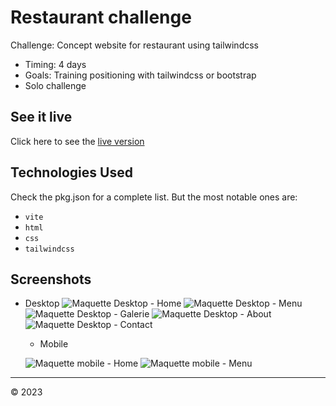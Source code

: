 # Restaurant challenge

Challenge: Concept website for restaurant using tailwindcss

- Timing: 4 days
- Goals: Training positioning with tailwindcss or bootstrap
- Solo challenge

## See it live 


Click here to see the [live version](https://bschutters.github.io/restaurant-css-framework/)

## Technologies Used

Check the pkg.json for a complete list. But the most notable ones are:

- `vite` 
- `html` 
- `css`
- `tailwindcss`

## Screenshots
- Desktop
  ![Maquette Desktop - Home](src/assets/maquettes/Home.png)
  ![Maquette Desktop - Menu](src/assets/maquettes/Menu.png)
  ![Maquette Desktop - Galerie](src/assets/maquettes/Galerie.png)
  ![Maquette Desktop - About](src/assets/maquettes/About.png)
  ![Maquette Desktop - Contact](src/assets/maquettes/Contact.png)

  - Mobile 

  ![Maquette mobile - Home](src/assets/maquettes/MobilHome.png)
  ![Maquette mobile - Menu](src/assets/maquettes/MobilMenu.png)



---

&copy; 2023
